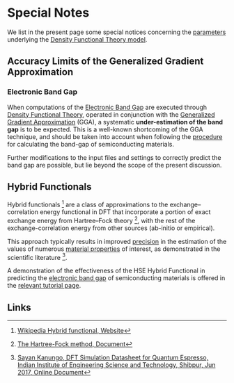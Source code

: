 # Special Notes 

We list in the present page some special notices concerning the [parameters](parameters.md) underlying the [Density Functional Theory model](overview.md).

## Accuracy Limits of the Generalized Gradient Approximation

### Electronic Band Gap

When computations of the [Electronic Band Gap](../../properties-directory/non-scalar/band-gaps.md) are executed through [Density Functional Theory](../../models-directory/dft/overview.md), operated in conjunction with the [Generalized Gradient Approximation](parameters.md#subtype) (GGA), a systematic **under-estimation of the band gap** is to be expected. This is a well-known shortcoming of the GGA technique, and should be taken into account when following the [procedure](../../tutorials/dft/electronic/band-gap.md) for calculating the band-gap of semiconducting materials. 

Further modifications to the input files and settings to correctly predict the band gap are possible, but lie beyond the scope of the present discussion.

## Hybrid Functionals

Hybrid functionals [^1] are a class of approximations to the exchange–correlation energy functional in DFT that incorporate a portion of exact exchange energy from Hartree–Fock theory [^2], with the rest of the exchange-correlation energy from other sources (ab-initio or empirical). 

This approach typically results in improved [precision](../../methods/precision.md) in the estimation of the values of numerous [material properties](../../properties/overview.md) of interest, as demonstrated in the scientific literature [^3].

A demonstration of the effectiveness of the HSE Hybrid Functional in predicting the [electronic band gap](../../properties-directory/non-scalar/band-gaps.md) of semiconducting materials is offered in the [relevant tutorial page](../../tutorials/dft/electronic/hse-vasp.md).

<!-- TODO: add corresponding theoretical background information about the GW method as well in respective task
-->

## Links

[^1]: [Wikipedia Hybrid functional, Website](https://en.wikipedia.org/wiki/Hybrid_functional)
[^2]: [The Hartree-Fock method, Document](https://web.stanford.edu/~kimth/www-mit/thk_hartreefock.pdf)
[^3]: [Sayan Kanungo, DFT Simulation Datasheet for Quantum Espresso, Indian Institute of Engineering Science and Technology, Shibpur, Jun 2017, Online Document](https://drive.google.com/file/d/185fPU--Zggp7yLt8lIMjzOaSKb4rH7a4/view?usp=sharing)

